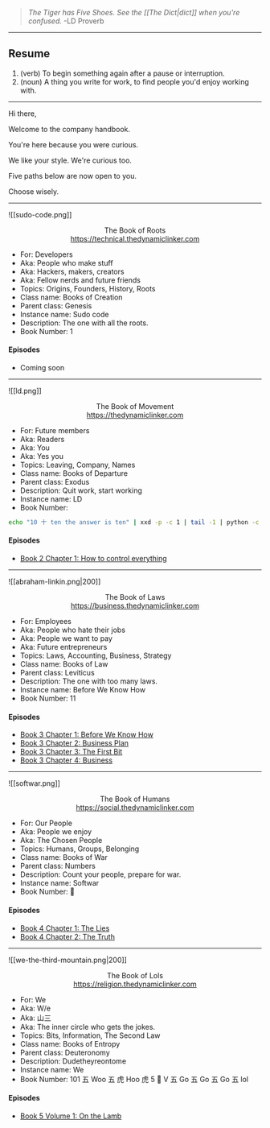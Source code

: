 
> _The Tiger has Five Shoes.
> See the [[The Dict|dict]] when you're confused._
> -LD Proverb

---
## Resume
1. (verb) To begin something again after a pause or interruption.
2. (noun) A thing you write for work, to find people you'd enjoy working with.

---

Hi there,

Welcome to the company handbook.

You're here because you were curious.

We like your style. We're curious too.

Five paths below are now open to you.

Choose wisely.

---


![[sudo-code.png]]

<span style="display: block; text-align: center">The Book of Roots<br><a>https://technical.thedynamiclinker.com</a></span>

- For: Developers
- Aka: People who make stuff
- Aka: Hackers, makers, creators
- Aka: Fellow nerds and future friends
- Topics: Origins, Founders, History, Roots
- Class name: Books of Creation
- Parent class: Genesis
- Instance name: Sudo code
- Description: The one with all the roots.
- Book Number: 1

#### Episodes
- Coming soon

---


![[ld.png]]

<span style="display: block; text-align: center">The Book of Movement<br><a>https://thedynamiclinker.com</a></span>

- For: Future members
- Aka: Readers
- Aka: You
- Aka: Yes you
- Topics: Leaving, Company, Names
- Class name: Books of Departure
- Parent class: Exodus
- Description: Quit work, start working
- Instance name: LD
- Book Number:
```bash
echo "10 十 ten the answer is ten" | xxd -p -c 1 | tail -1 | python -c "ook=int(__import__('sys').stdin.read(), 1<<(1<<(1<<1)));print(eval(f'0b{ook}'))"
```
#### Episodes
- [Book 2 Chapter 1: How to control everything](https://www.youtube.com/watch?v=N7WRitLqWQc)

---

![[abraham-linkin.png|200]]

<span style="display: block; text-align: center">The Book of Laws<br><a>https://business.thedynamiclinker.com</a></span>

- For: Employees
- Aka: People who hate their jobs
- Aka: People we want to pay
- Aka: Future entrepreneurs
- Topics: Laws, Accounting, Business, Strategy
- Class name: Books of Law
- Parent class: Leviticus
- Description: The one with too many laws.
- Instance name: Before We Know How
- Book Number: 11

#### Episodes
- [Book 3 Chapter 1: Before We Know How](https://www.youtube.com/watch?v=CsFu6m6nt1Y)
- [Book 3 Chapter 2: Business Plan](https://www.youtube.com/watch?v=9RoHQ5yikZY)
- [Book 3 Chapter 3: The First Bit](https://www.youtube.com/watch?v=_ETMFlMigYM)
- [Book 3 Chapter 4: Business](https://www.youtube.com/watch?v=vxU--qWm5vc)

---

![[softwar.png]]

<span style="display: block; text-align: center">The Book of Humans<br><a>https://social.thedynamiclinker.com</a></span>

- For: Our People
- Aka: People we enjoy
- Aka: The Chosen People
- Topics: Humans, Groups, Belonging
- Class name: Books of War
- Parent class: Numbers
- Description: Count your people, prepare for war.
- Instance name: Softwar
- Book Number: 💯

#### Episodes
- [Book 4 Chapter 1: The Lies](https://youtu.be/3ZY4fn1k57I?si=6tv9bdeRksHvBACX)
- [Book 4 Chapter 2: The Truth](https://youtu.be/DjGHkEc3eic?si=eqN-9_1km8thyimZ)

---

![[we-the-third-mountain.png|200]]

<span style="display: block; text-align: center">The Book of Lols<br><a>https://religion.thedynamiclinker.com</a></span>

- For: We
- Aka: W/e
- Aka: 山三
- Aka: The inner circle who gets the jokes.
- Topics: Bits, Information, The Second Law
- Class name: Books of Entropy
- Parent class: Deuteronomy
- Description: Dudetheyreontome
- Instance name: We
- Book Number: 101 五 Woo 五 虎 Hoo 虎 5 🙏 V 五 Go 五 Go 五 Go 五 lol

#### Episodes
- [Book 5 Volume 1: On the Lamb](https://religion.thedynamiclinker.com/bible/On+the+Lamb)
